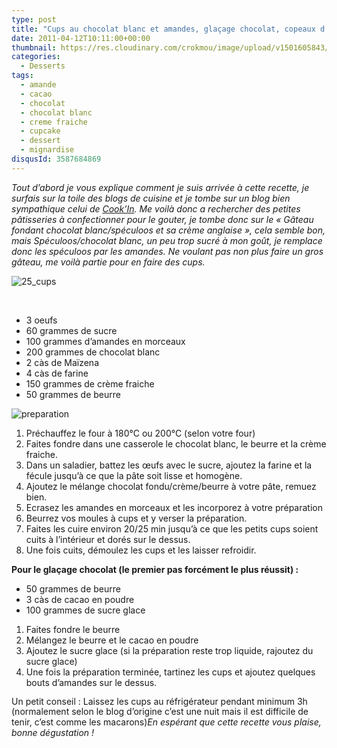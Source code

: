 ```yaml
---
type: post
title: "Cups au chocolat blanc et amandes, glaçage chocolat, copeaux d'amandes"
date: 2011-04-12T10:11:00+00:00
thumbnail: https://res.cloudinary.com/crokmou/image/upload/v1501605843/IMG_8076-73x110_pi7qzo.jpg
categories: 
  - Desserts
tags: 
  - amande
  - cacao
  - chocolat
  - chocolat blanc
  - creme fraiche
  - cupcake
  - dessert
  - mignardise
disqusId: 3587684869
---
```




_Tout d’abord je vous explique comment je suis arrivée à cette recette, je surfais sur la toile des blogs de cuisine et je tombe sur un blog bien sympathique celui de [Cook’In](http://cookin.over-blog.com/210-index.html). Me voilà donc a rechercher des petites pâtisseries à confectionner pour le gouter, je tombe donc sur le « Gâteau fondant chocolat blanc/spéculoos et sa crème anglaise », cela semble bon, mais Spéculoos/chocolat blanc, un peu trop sucré à mon goût, je remplace donc les spéculoos par les amandes. Ne voulant pas non plus faire un gros gâteau, me voilà partie pour en faire des cups._  
<a name="more"></a>

![25_cups](http://storage.canalblog.com/59/56/825568/62416357_p.jpeg)

 

*   3 oeufs
*   60 grammes de sucre
*   100 grammes d’amandes en morceaux
*   200 grammes de chocolat blanc
*   2 càs de Maïzena
*   4 càs de farine
*   150 grammes de crème fraiche
*   50 grammes de beurre

![preparation](http://storage.canalblog.com/44/86/825568/62416386_p.jpeg)

1.  Préchauffez le four à 180°C ou 200°C (selon votre four)
2.  Faites fondre dans une casserole le chocolat blanc, le beurre et la crème fraiche.
3.  Dans un saladier, battez les œufs avec le sucre, ajoutez la farine et la fécule jusqu’à ce que la pâte soit lisse et homogène.
4.  Ajoutez le mélange chocolat fondu/crème/beurre à votre pâte, remuez bien.
5.  Ecrasez les amandes en morceaux et les incorporez à votre préparation
6.  Beurrez vos moules à cups et y verser la préparation.
7.  Faites les cuire environ 20/25 min jusqu’à ce que les petits cups soient cuits à l’intérieur et dorés sur le dessus.
8.  Une fois cuits, démoulez les cups et les laisser refroidir.



**Pour le glaçage chocolat (le premier pas forcément le plus réussit) :**



  

*   50 grammes de beurre
*   3 càs de cacao en poudre
*   100 grammes de sucre glace

1.  Faites fondre le beurre
2.  Mélangez le beurre et le cacao en poudre
3.  Ajoutez le sucre glace (si la préparation reste trop liquide, rajoutez du sucre glace)
4.  Une fois la préparation terminée, tartinez les cups et ajoutez quelques bouts d’amandes sur le dessus.

 <span style="line-height: 115%;">Un petit conseil : Laissez les cups au réfrigérateur pendant minimum 3h (normalement selon le blog d’origine c’est une nuit mais il est difficile de tenir, c’est comme les macarons)</span>_En espérant que cette recette vous plaise, bonne dégustation !_